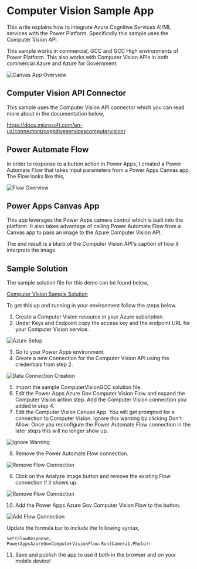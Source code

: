# Computer Vision Sample App
This write explains how to integrate Azure Cognitive Services AI/ML services with the Power Platform.  Specifically this sample uses the Computer Vision API.  

This sample works in commercial, GCC and GCC High environments of Power Platform.  This also works with Computer Vision APIs in both commercial Azure and Azure for Government.

![Canvas App Overview](Images/computer-vision-app-overview.png)

## Computer Vision API Connector
This sample uses the Computer Vision API connector which you can read more about in the documentation below,

https://docs.microsoft.com/en-us/connectors/cognitiveservicescomputervision/

## Power Automate Flow
In order to response to a button action in Power Apps, I created a Power Automate Flow that takes input parameters from a Power Apps Canvas app.  The Flow looks like this,

![Flow Overview](Images/computer-vision-flow-overview.JPG)

## Power Apps Canvas App
This app leverages the Power Apps camera control which is built into the platform.  It also takes advantage of calling  Power Automate Flow from a Canvas app to pass an image to the Azure Computer Vision API.

The end result is a blurb of the Computer Vision API's caption of how it interprets the image.

## Sample Solution
The sample solution file for this demo can be found below,

[Computer Vision Sample Solution](https://github.com/SteveWinward/PowerApps/raw/master/WriteUps/Samples/ComputerVision/ComputerVisionGCC_1_0_0_3.zip)

To get this up and running in your environment follow the steps below.

1. Create a Computer Vision resource in your Azure subsription. 
2. Under Keys and Endpoint copy the access key and the endpoint URL for your Computer Vision service.

![Azure Setup](Images/computer-vision-azure-setup.JPG)

3. Go to your Power Apps environment.
4. Create a new Connection for the Computer Vision API using the credentials from step 2.

![Data Connection Creation](Images/computer-vision-data-connectors.JPG)

5. Import the sample ComputerVisionGCC solution file.
6. Edit the Power Apps Azure Gov Computer Vision Flow and expand the Computer Vision action step.  Add the Computer Vision connection you added in step 4.
7. Edit the Computer Vision Canvas App.  You will get prompted for a connection to Computer Vision.  Ignore this warning by clicking Don't Allow.  Once you reconfigure the Power Automate Flow connection in the later steps this will no longer show up.

![Ignore Warning](Images/computer-vision-connection-warning.JPG)

8. Remove the Power Automate Flow connection.  

![Remove Flow Connection](Images/computer-vision-remove-connection.JPG)

9. Click on the Analyze Image button and remove the existing Flow connection if it shows up.

![Remove Flow Connection](Images/computer-vision-remove-old-flow.JPG)

10. Add the Power Apps Azure Gov Computer Vision Flow to the button.  

![Add Flow Connection](Images/computer-vision-add-flow.JPG)

Update the formula bar to include the following syntax,

````
Set(FlowResponse, PowerAppsAzureGovComputerVisionFlow.Run(Camera1.Photo))
````

11. Save and publish the app to use it both in the browser and on your mobile device!